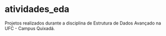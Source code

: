 # atividades_eda
Projetos realizados durante a disciplina de Estrutura de Dados Avançado na UFC - Campus Quixadá.
